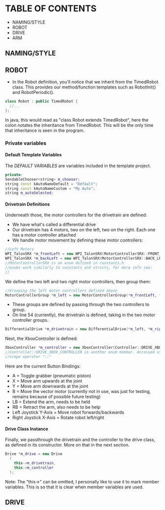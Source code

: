 # TABLE OF CONTENTS
* NAMING/STYLE
* ROBOT
* DRIVE
* ARM

## NAMING/STYLE

## ROBOT

* In the Robot definition, you'll notice that we inherit from the TimedRobot class.
  This provides our method/function templates such as RobotInit() and RobotPeriodic().
```cpp
class Robot : public TimedRobot {
  //...
};
```
In java, this would read as "class Robot extends TimedRobot", here the colon notates
the inheritance from TimedRobot.
This will be the only time that inheritance is seen in the program.

### Private variables

#### Default Template Variables

The *DEFAULT VARIABLES* are variables included in the template project.
```cpp
private:
SendableChooser<string> m_chooser;
string const kAutoNameDefault = "Default";
string const kAutoNameCustom = "My Auto";
string m_autoSelected;
```

#### Drivetrain Definitions

Underneath those, the motor controllers for the drivetrain are defined:
* We have what's called a differential drive
* Our drivetrain has 4 motors, two on the left, two on the right.
  Each one has a motor controller attached
* We handle motor movement by defining these motor controllers:
```cpp
//Left Motors
WPI_TalonSRX *m_frontLeft = new WPI_TalonSRX(MotorControllerSRX::FRONT_LEFT_MOTOR);
WPI_TalonSRX *m_backLeft = new WPI_TalonSRX(MotorControllerSRX::BACK_LEFT_MOTOR);
//MotorControllerSRX is an enum defined in constants.h
//enums work similarly to constants and structs, for more info see:
//
```
We define the two left and two right motor controllers, then group them:
```cpp
//Grouping the left motor controllers defined above
MotorControllerGroup *m_left = new MotorControllerGroup(*m_frontLeft, *m_backLeft);
```
* These groups are defined by passing through the two controllers to group.
* On line 54 (currently), the drivetrain is defined, taking in the two motor controller
  groups.
```cpp
DifferentialDrive *m_drivetrain = new DifferentialDrive(*m_left, *m_right);
```
Next, the XboxController is defined:
```cpp
XboxController *m_controller = new XboxController(Controller::DRIVE_XBOX_CONTROLLER);
//Controller::DRIVE_XBOX_CONTROLLER is another enum member. Accessed using the 
//scope operator "::"
```
Here are the current Button Bindings:
* A = Toggle grabber (pneumatic piston)
* X = Move arm upwards at the joint
* Y = Move arm downwards at the joint
* B = Move the vector motor (currently not in use, was just for testing, remains because of possible future testing)
* LB = Extend the arm, needs to be held
* RB = Retract the arm, also needs to be help
* Left Joystick Y-Axis = Move robot forwards/backwards
* Right Joystick X-Axis = Rotate robot left/right

#### Drive Class Instance

Finally, we passthrough the drivetrain and the controller to the drive class, as defined in its constructor. More on that in the next section.
```cpp
Drive *m_drive = new Drive
  (
    this->m_drivetrain,
    this->m_controller
  );
```
Note: The "this->" can be omitted, I personally like to use it to mark member variables.
This is so that it is clear when member variables are used.

## DRIVE